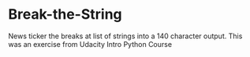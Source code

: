 # Break-the-String
News ticker the breaks at list of strings into a 140 character output. This was an exercise from Udacity Intro Python Course
